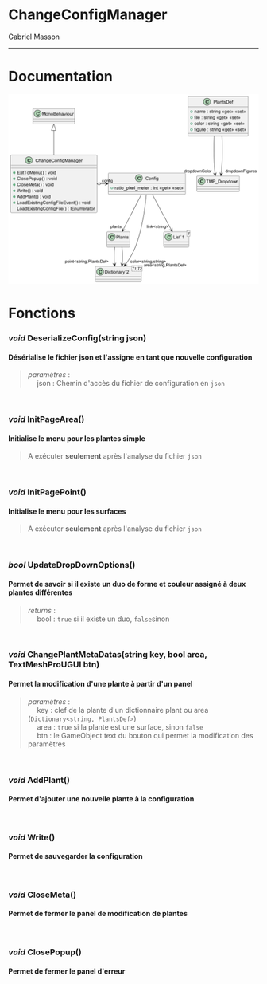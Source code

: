 # ChangeConfigManager

Gabriel Masson
***

# Documentation

![ChangeConfigManager](ChangeConfigManager.png)

# Fonctions

### _void_ DeserializeConfig(string json)

#### Désérialise le fichier json et l'assigne en tant que nouvelle configuration

<blockquote>

_paramètres_ :\
&emsp; json : Chemin d'accès du fichier de configuration en `json`

</blockquote>

<p>&nbsp;</p>

### _void_ InitPageArea()

#### Initialise le menu pour les plantes simple

<blockquote>

A exécuter **seulement** après l'analyse du fichier `json`

</blockquote>

<p>&nbsp;</p>

### _void_ InitPagePoint()

#### Initialise le menu pour les surfaces

<blockquote>

A exécuter **seulement** après l'analyse du fichier `json`

</blockquote>

<p>&nbsp;</p>

### _bool_ UpdateDropDownOptions()

#### Permet de savoir si il existe un duo de forme et couleur assigné à deux plantes différentes

<blockquote>

_returns_ :\
&emsp; bool : `true` si il existe un duo, `false`sinon

</blockquote>

<p>&nbsp;</p>

### _void_ ChangePlantMetaDatas(string key, bool area, TextMeshProUGUI btn)

#### Permet la modification d'une plante à partir d'un panel

<blockquote>

_paramètres_ :\
&emsp; key : clef de la plante d'un dictionnaire plant ou area (`Dictionary<string, PlantsDef>`)\
&emsp; area : `true` si la plante est une surface, sinon `false`\
&emsp; btn : le GameObject text du bouton qui permet la modification des paramètres

</blockquote>

<p>&nbsp;</p>

### _void_ AddPlant()

#### Permet d'ajouter une nouvelle plante à la configuration

<p>&nbsp;</p>

### _void_ Write()

#### Permet de sauvegarder la configuration

<p>&nbsp;</p>

### _void_ CloseMeta()

#### Permet de fermer le panel de modification de plantes

<p>&nbsp;</p>

### _void_ ClosePopup()

#### Permet de fermer le panel d'erreur